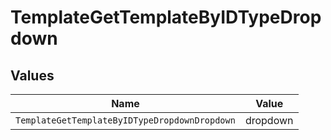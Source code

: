 # TemplateGetTemplateByIDTypeDropdown


## Values

| Name                                          | Value                                         |
| --------------------------------------------- | --------------------------------------------- |
| `TemplateGetTemplateByIDTypeDropdownDropdown` | dropdown                                      |